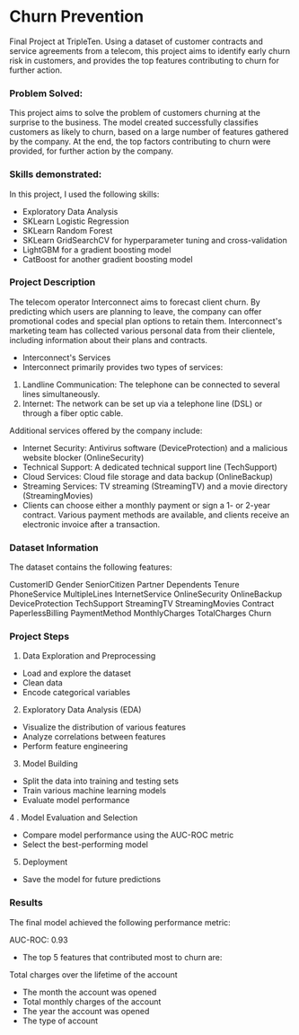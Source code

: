 # Churn Prevention
Final Project at TripleTen. Using a dataset of customer contracts and service agreements from a telecom, this project aims to identify early churn risk in customers, and provides the top features contributing to churn for further action.

### Problem Solved:
This project aims to solve the problem of customers churning at the surprise to the business. The model created successfully classifies customers as likely to churn, based on a large number of features gathered by the company.
At the end, the top factors contributing to churn were provided, for further action by the company.

### Skills demonstrated:
In this project, I used the following skills:

- Exploratory Data Analysis
- SKLearn Logistic Regression
- SKLearn Random Forest
- SKLearn GridSearchCV for hyperparameter tuning and cross-validation
- LightGBM for a gradient boosting model
- CatBoost for another gradient boosting model
  
### Project Description
The telecom operator Interconnect aims to forecast client churn. By predicting which users are planning to leave, the company can offer promotional codes and special plan options to retain them. Interconnect's marketing team has collected various personal data from their clientele, including information about their plans and contracts.

- Interconnect's Services
- Interconnect primarily provides two types of services:

1. Landline Communication: The telephone can be connected to several lines simultaneously.
2. Internet: The network can be set up via a telephone line (DSL) or through a fiber optic cable.


Additional services offered by the company include:

- Internet Security: Antivirus software (DeviceProtection) and a malicious website blocker (OnlineSecurity)
- Technical Support: A dedicated technical support line (TechSupport)
- Cloud Services: Cloud file storage and data backup (OnlineBackup)
- Streaming Services: TV streaming (StreamingTV) and a movie directory (StreamingMovies)
- Clients can choose either a monthly payment or sign a 1- or 2-year contract. Various payment methods are available, and clients receive an electronic invoice after a transaction.

### Dataset Information
The dataset contains the following features:

CustomerID
Gender
SeniorCitizen
Partner
Dependents
Tenure
PhoneService
MultipleLines
InternetService
OnlineSecurity
OnlineBackup
DeviceProtection
TechSupport
StreamingTV
StreamingMovies
Contract
PaperlessBilling
PaymentMethod
MonthlyCharges
TotalCharges
Churn

### Project Steps
1. Data Exploration and Preprocessing
- Load and explore the dataset
- Clean data
- Encode categorical variables
  
2. Exploratory Data Analysis (EDA)
- Visualize the distribution of various features
- Analyze correlations between features
- Perform feature engineering

3. Model Building
- Split the data into training and testing sets
- Train various machine learning models
- Evaluate model performance

4 . Model Evaluation and Selection
- Compare model performance using the AUC-ROC metric
- Select the best-performing model

5. Deployment
- Save the model for future predictions

### Results
The final model achieved the following performance metric:

AUC-ROC: 0.93
- The top 5 features that contributed most to churn are:

Total charges over the lifetime of the account
- The month the account was opened
- Total monthly charges of the account
- The year the account was opened
- The type of account
